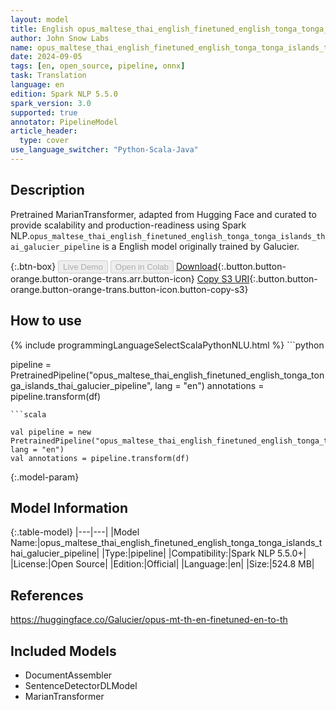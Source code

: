 ```yaml
---
layout: model
title: English opus_maltese_thai_english_finetuned_english_tonga_tonga_islands_thai_galucier_pipeline pipeline MarianTransformer from Galucier
author: John Snow Labs
name: opus_maltese_thai_english_finetuned_english_tonga_tonga_islands_thai_galucier_pipeline
date: 2024-09-05
tags: [en, open_source, pipeline, onnx]
task: Translation
language: en
edition: Spark NLP 5.5.0
spark_version: 3.0
supported: true
annotator: PipelineModel
article_header:
  type: cover
use_language_switcher: "Python-Scala-Java"
---
```


## Description

Pretrained MarianTransformer, adapted from Hugging Face and curated to provide scalability and production-readiness using Spark NLP.`opus_maltese_thai_english_finetuned_english_tonga_tonga_islands_thai_galucier_pipeline` is a English model originally trained by Galucier.

{:.btn-box}
<button class="button button-orange" disabled>Live Demo</button>
<button class="button button-orange" disabled>Open in Colab</button>
[Download](https://s3.amazonaws.com/auxdata.johnsnowlabs.com/public/models/opus_maltese_thai_english_finetuned_english_tonga_tonga_islands_thai_galucier_pipeline_en_5.5.0_3.0_1725494859049.zip){:.button.button-orange.button-orange-trans.arr.button-icon}
[Copy S3 URI](s3://auxdata.johnsnowlabs.com/public/models/opus_maltese_thai_english_finetuned_english_tonga_tonga_islands_thai_galucier_pipeline_en_5.5.0_3.0_1725494859049.zip){:.button.button-orange.button-orange-trans.button-icon.button-copy-s3}

## How to use



<div class="tabs-box" markdown="1">
{% include programmingLanguageSelectScalaPythonNLU.html %}
```python

pipeline = PretrainedPipeline("opus_maltese_thai_english_finetuned_english_tonga_tonga_islands_thai_galucier_pipeline", lang = "en")
annotations =  pipeline.transform(df)   

```
```scala

val pipeline = new PretrainedPipeline("opus_maltese_thai_english_finetuned_english_tonga_tonga_islands_thai_galucier_pipeline", lang = "en")
val annotations = pipeline.transform(df)

```
</div>

{:.model-param}
## Model Information

{:.table-model}
|---|---|
|Model Name:|opus_maltese_thai_english_finetuned_english_tonga_tonga_islands_thai_galucier_pipeline|
|Type:|pipeline|
|Compatibility:|Spark NLP 5.5.0+|
|License:|Open Source|
|Edition:|Official|
|Language:|en|
|Size:|524.8 MB|

## References

https://huggingface.co/Galucier/opus-mt-th-en-finetuned-en-to-th

## Included Models

- DocumentAssembler
- SentenceDetectorDLModel
- MarianTransformer